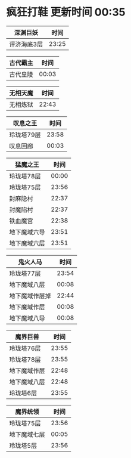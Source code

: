 # 疯狂打鞋 更新时间 00:35

| 深渊巨妖   | 时间    |
|--------|-------|
| 评济海底3层 | 23:25 |

| 古代霸主   | 时间    |
|--------|-------|
| 古代皇陵 | 00:03 |

| 无相天魔   | 时间    |
|--------|-------|
| 无相炼狱 | 22:43 |

| 叹息之王   | 时间    |
|--------|-------|
| 玲珑塔79层 | 23:58 |
| 叹息回廊 | 00:03 |

| 猛魔之王   | 时间    |
|--------|-------|
| 玲珑塔78层 | 00:00 |
| 玲珑塔75层 | 23:56 |
| 封麻隐村 | 22:37 |
| 封魔陷村 | 22:37 |
| 铁血魔宫 | 22:38 |
| 地下魔域六导 | 23:51 |
| 地下魔域六层 | 23:51 |

| 鬼火人马   | 时间    |
|--------|-------|
| 玲珑塔77层 | 23:54 |
| 地下魔域八层 | 00:08 |
| 地下魔域作层掉 | 22:44 |
| 地下魔域作层 | 00:08 |
| 地下魔域八导 | 00:08 |

| 魔界巨兽   | 时间    |
|--------|-------|
| 玲珑塔76层 | 23:55 |
| 玲珑塔78层 | 23:55 |
| 地下魔域作层 | 22:48 |
| 地下魔域八层 | 22:48 |
| 玲珑塔6层 | 23:55 |

| 魔界统领   | 时间    |
|--------|-------|
| 玲珑塔75层 | 23:56 |
| 地下魔域七层 | 00:05 |
| 玲珑塔5层 | 23:56 |